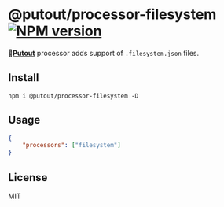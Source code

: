 # @putout/processor-filesystem [![NPM version][NPMIMGURL]][NPMURL]

[NPMIMGURL]: https://img.shields.io/npm/v/@putout/processor-filesystem.svg?style=flat&longCache=true
[NPMURL]: https://npmjs.org/package/@putout/processor-filesystem "npm"

🐊[**Putout**](https://github.com/coderaiser/putout) processor adds support of `.filesystem.json` files.

## Install

```
npm i @putout/processor-filesystem -D
```

## Usage

```json
{
    "processors": ["filesystem"]
}
```

## License

MIT
